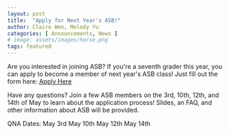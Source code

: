 ```yaml
---
layout: post
title:  "Apply for Next Year's ASB!"
author: Claire Wen, Melody Yu
categories: [ Announcements, News ]
# image: assets/images/horse.png
tags: featured
---
```


Are you interested in joining ASB? If you're a seventh grader this year, you can apply to become a member of next year's ASB class! Just fill out the form here: [Apply Here](https://forms.gle/PTnnPvbTyYWfMYAU6)  

Have any questions? Join a few ASB members on the 3rd, 10th, 12th, and 14th of May to learn about the application process! Slides, an FAQ, and other information about ASB will be provided.

QNA Dates: 
May 3rd
May 10th
May 12th
May 14th

